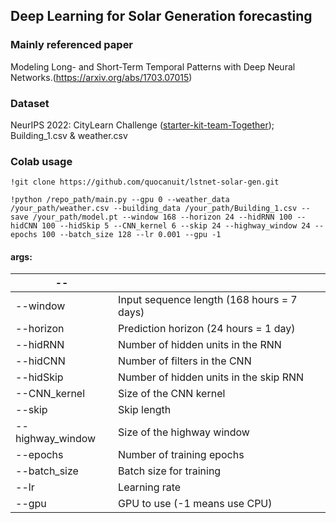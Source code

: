 ## Deep Learning for Solar Generation forecasting

### Mainly referenced paper
Modeling Long- and Short-Term Temporal Patterns with Deep Neural Networks.(https://arxiv.org/abs/1703.07015)

### Dataset
NeurIPS 2022: CityLearn Challenge ([starter-kit-team-Together](https://gitlab.aicrowd.com/aicrowd/challenges/citylearn-challenge/citylearn-2022-starter-kit-team-together/-/tree/master/data/citylearn_challenge_2022_phase_1?ref_type=heads)); Building_1.csv & weather.csv

### Colab usage
```
!git clone https://github.com/quocanuit/lstnet-solar-gen.git
```
```
!python /repo_path/main.py --gpu 0 --weather_data /your_path/weather.csv --building_data /your_path/Building_1.csv --save /your_path/model.pt --window 168 --horizon 24 --hidRNN 100 --hidCNN 100 --hidSkip 5 --CNN_kernel 6 --skip 24 --highway_window 24 --epochs 100 --batch_size 128 --lr 0.001 --gpu -1
```
#### args:
|--||
|-|-|
| --window | Input sequence length (168 hours = 7 days) |
| --horizon | Prediction horizon (24 hours = 1 day) |
| --hidRNN | Number of hidden units in the RNN |
| --hidCNN | Number of filters in the CNN |
| --hidSkip | Number of hidden units in the skip RNN |
| --CNN_kernel | Size of the CNN kernel |
| --skip | Skip length |
| --highway_window | Size of the highway window |
| --epochs | Number of training epochs |
| --batch_size | Batch size for training |
| --lr | Learning rate |
| --gpu | GPU to use (-1 means use CPU) |